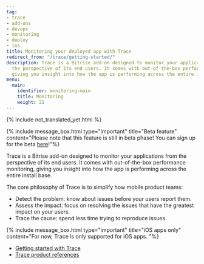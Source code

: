 ```yaml
---
tag:
- trace
- add-ons
- devops
- monitoring
- deploy
- ios
title: Monitoring your deployed app with Trace
redirect_from: "/trace/getting-started/"
description: Trace is a Bitrise add-on designed to monitor your applications from
  the perspective of its end users. It comes with out-of-the-box performance monitoring,
  giving you insight into how the app is performing across the entire install base.
menu:
  main:
    identifier: monitoring-main
    title: Monitoring
    weight: 21
---
```


{% include not_translated_yet.html %}

{% include message_box.html type="important" title="Beta feature" content="Please note that this feature is still in beta phase! You can sign up for the beta [here](https://www.bitrise.io/add-ons/trace-mobile-monitoring)!"%}

Trace is a Bitrise add-on designed to monitor your applications from the perspective of its end users. It comes with out-of-the-box performance monitoring, giving you insight into how the app is performing across the entire install base.

The core philosophy of Trace is to simplify how mobile product teams:

* Detect the problem: know about issues before your users report them.
* Assess the impact: focus on resolving the issues that have the greatest impact on your users.
* Trace the cause: spend less time trying to reproduce issues.

{% include message_box.html type="important" title="iOS apps only" content="For now, Trace is only supported for iOS apps. "%}

- [Getting started with Trace](/monitoring/getting-started-with-trace/)
- [Trace product references](/monitoring/trace-references/)
